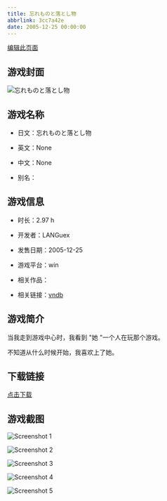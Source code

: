 ```yaml
---
title: 忘れものと落とし物
abbrlink: 3cc7a42e
date: 2005-12-25 00:00:00
---
```

[编辑此页面](https://github.com/ACG-3/ADV3-source/blob/main/source/_posts/%E5%BF%98%E3%82%8C%E3%82%82%E3%81%AE%E3%81%A8%E8%90%BD%E3%81%A8%E3%81%97%E7%89%A9.md)

## 游戏封面

![忘れものと落とし物](https://pan.timero.xyz/d/onedrive/img_lib_001/%E5%BF%98%E3%82%8C%E3%82%82%E3%81%AE%E3%81%A8%E8%90%BD%E3%81%A8%E3%81%97%E7%89%A9_cover.avif)


## 游戏名称

- 日文：忘れものと落とし物
- 英文：None
- 中文：None

- 别名：


## 游戏信息

- 时长：2.97 h
- 开发者：LANGuex
- 发售日期：2005-12-25
- 游戏平台：win
- 相关作品：

- 相关链接：[vndb](https://vndb.org/v4194)


## 游戏简介

当我走到游戏中心时，我看到 "她 "一个人在玩那个游戏。

不知道从什么时候开始，我喜欢上了她。




## 下载链接

[点击下载](https://pan.timero.xyz/onedrive/adv_lib_001/%E5%BF%98%E3%82%8C%E3%82%82%E3%81%AE%E3%81%A8%E8%90%BD%E3%81%A8%E3%81%97%E7%89%A9)


## 游戏截图


![Screenshot 1](https://pan.timero.xyz/d/onedrive/img_lib_001/%E5%BF%98%E3%82%8C%E3%82%82%E3%81%AE%E3%81%A8%E8%90%BD%E3%81%A8%E3%81%97%E7%89%A9_Screenshot_1.avif)

![Screenshot 2](https://pan.timero.xyz/d/onedrive/img_lib_001/%E5%BF%98%E3%82%8C%E3%82%82%E3%81%AE%E3%81%A8%E8%90%BD%E3%81%A8%E3%81%97%E7%89%A9_Screenshot_2.avif)

![Screenshot 3](https://pan.timero.xyz/d/onedrive/img_lib_001/%E5%BF%98%E3%82%8C%E3%82%82%E3%81%AE%E3%81%A8%E8%90%BD%E3%81%A8%E3%81%97%E7%89%A9_Screenshot_3.avif)

![Screenshot 4](https://pan.timero.xyz/d/onedrive/img_lib_001/%E5%BF%98%E3%82%8C%E3%82%82%E3%81%AE%E3%81%A8%E8%90%BD%E3%81%A8%E3%81%97%E7%89%A9_Screenshot_4.avif)

![Screenshot 5](https://pan.timero.xyz/d/onedrive/img_lib_001/%E5%BF%98%E3%82%8C%E3%82%82%E3%81%AE%E3%81%A8%E8%90%BD%E3%81%A8%E3%81%97%E7%89%A9_Screenshot_5.avif)

